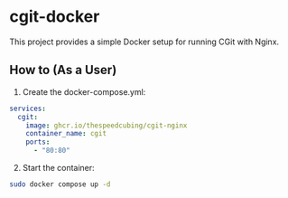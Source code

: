 # cgit-docker

This project provides a simple Docker setup for running CGit with Nginx.

## How to (As a User)

1. Create the docker-compose.yml:

```yaml
services:
  cgit:
    image: ghcr.io/thespeedcubing/cgit-nginx
    container_name: cgit
    ports:
      - "80:80"
```

2. Start the container:

```bash
sudo docker compose up -d
```
